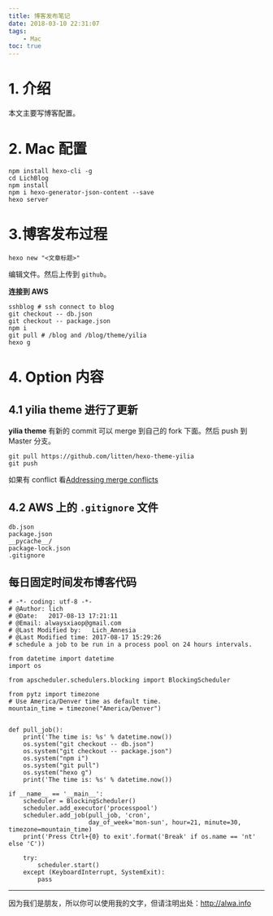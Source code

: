 ```yaml
---
title: 博客发布笔记
date: 2018-03-10 22:31:07
tags:
    - Mac
toc: true
---
```


# 1. 介绍
本文主要写博客配置。

<!-- more -->

# 2. Mac 配置
```
npm install hexo-cli -g
cd LichBlog
npm install
npm i hexo-generator-json-content --save
hexo server
```
# 3.博客发布过程
```
hexo new "<文章标题>"
```
编辑文件。然后上传到 `github`。

**连接到 AWS**
```
sshblog # ssh connect to blog
git checkout -- db.json
git checkout -- package.json
npm i
git pull # /blog and /blog/theme/yilia
hexo g
```

# 4. Option 内容
## 4.1 yilia theme 进行了更新
**yilia theme** 有新的 commit 可以 merge 到自己的 fork 下面。然后 push 到 Master 分支。
```
git pull https://github.com/litten/hexo-theme-yilia
git push
```
如果有 conflict 看[Addressing merge conflicts](https://help.github.com/articles/addressing-merge-conflicts/)


## 4.2 AWS 上的 `.gitignore` 文件
```
db.json
package.json
__pycache__/
package-lock.json
.gitignore
```


## 每日固定时间发布博客代码

```
# -*- coding: utf-8 -*-
# @Author: lich
# @Date:   2017-08-13 17:21:11
# @Email: alwaysxiaop@gmail.com
# @Last Modified by:   Lich_Amnesia
# @Last Modified time: 2017-08-17 15:29:26
# schedule a job to be run in a process pool on 24 hours intervals.

from datetime import datetime
import os

from apscheduler.schedulers.blocking import BlockingScheduler

from pytz import timezone
# Use America/Denver time as default time.
mountain_time = timezone("America/Denver")


def pull_job():
    print('The time is: %s' % datetime.now())
    os.system("git checkout -- db.json")
    os.system("git checkout -- package.json")
    os.system("npm i")
    os.system("git pull")
    os.system("hexo g")
    print('The time is: %s' % datetime.now())

if __name__ == '__main__':
    scheduler = BlockingScheduler()
    scheduler.add_executor('processpool')
    scheduler.add_job(pull_job, 'cron',
                      day_of_week='mon-sun', hour=21, minute=30, timezone=mountain_time)
    print('Press Ctrl+{0} to exit'.format('Break' if os.name == 'nt' else 'C'))

    try:
        scheduler.start()
    except (KeyboardInterrupt, SystemExit):
        pass
```


----

因为我们是朋友，所以你可以使用我的文字，但请注明出处：http://alwa.info